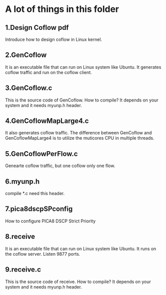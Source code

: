 
A lot of things in this folder
==================================================
1.Design Coflow pdf
--------------------------------------------------
Introduce how to design coflow in Linux kernel.

2.GenCoflow
---------------------------------------------------
It is an executable file that can run on Linux system like Ubuntu.
It generates coflow traffic and run on the coflow client.

3.GenCoflow.c
---------------------------------------------------
This is the source code of GenCoflow. How to compile? It depends on your system and it needs myunp.h header.


4.GenCoflowMapLarge4.c
-------------------------------------------------------
It also generates coflow traffic. The difference between GenCoflow and GenCoflowMapLarge4 is to utilize the muticores CPU in multiple threads.

5.GenCoflowPerFlow.c
-----------------------------------------------------------------------
Genearte coflow traffic, but one coflow only one flow.

6.myunp.h
------------------------------------------------
compile *.c need this header.

7.pica8dscpSPconfig
------------------------------------------------------------------
How to configure PICA8 DSCP Strict Priority

8.receive
------------------------------------------------------------
It is an executable file that can run on Linux system like Ubuntu.
It runs on the coflow server. Listen 9877 ports.

9.receive.c
--------------------------------------------------------------
This is the source code of receive.
How to compile? It depends on your system and it needs myunp.h header.


